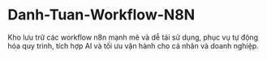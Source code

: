 # Danh-Tuan-Workflow-N8N
Kho lưu trữ các workflow n8n mạnh mẽ và dễ tái sử dụng, phục vụ tự động hóa quy trình, tích hợp AI và tối ưu vận hành cho cá nhân và doanh nghiệp.
